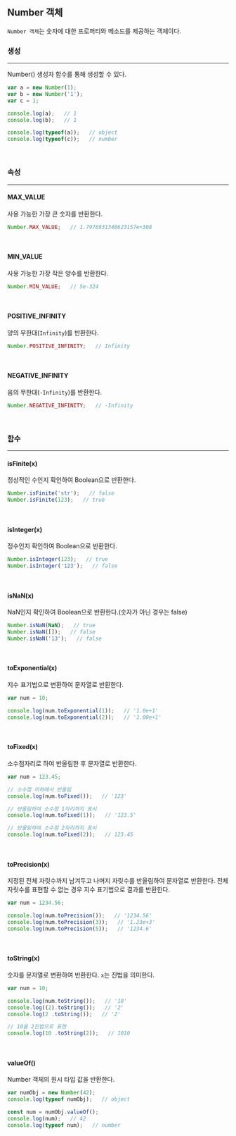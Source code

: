 ## Number 객체

`Number 객체`는 숫자에 대한 프로퍼티와 메소드를 제공하는 객체이다.

### 생성
---

Number() 생성자 함수를 통해 생성할 수 있다.

```javascript
var a = new Number(1);
var b = new Number('1');
var c = 1;

console.log(a);   // 1
console.log(b);   // 1

console.log(typeof(a));   // object
console.log(typeof(c));   // number
```

<br>

### 속성
---

#### MAX_VALUE

사용 가능한 가장 큰 숫자를 반환한다.

```javascript
Number.MAX_VALUE;   // 1.7976931348623157e+308
```

<br>

#### MIN_VALUE

사용 가능한 가장 작은 양수를 반환한다.

```javascript
Number.MIN_VALUE;   // 5e-324
```

<br>

#### POSITIVE_INFINITY

양의 무한대(`Infinity`)를 반환한다.

```javascript
Number.POSITIVE_INFINITY;   // Infinity
```

<br>

#### NEGATIVE_INFINITY

음의 무한대(`-Infinity`)를 반환한다.

```javascript
Number.NEGATIVE_INFINITY;   // -Infinity
```

<br>

### 함수
---

#### isFinite(x)

정상적인 수인지 확인하여 Boolean으로 반환한다.

```javascript
Number.isFinite('str');   // false
Number.isFinite(123);   // true
```

<br>

#### isInteger(x)

정수인지 확인하여 Boolean으로 반환한다.

```javascript
Number.isInteger(123);   // true
Number.isInteger('123');   // false
```

<br>

#### isNaN(x)

NaN인지 확인하여 Boolean으로 반환한다.(숫자가 아닌 경우는 false)

```javascript
Number.isNaN(NaN);   // true
Number.isNaN([]);   // false
Number.isNaN('13');   // false
```

<br>

#### toExponential(x)

지수 표기법으로 변환하여 문자열로 반환한다.

```javascript
var num = 10;

console.log(num.toExponential(1));   // '1.0e+1'
console.log(num.toExponential(2));   // '1.00e+1'
```

<br>

#### toFixed(x)

소수점자리로 하여 반올림한 후 문자열로 반환한다.

```javascript
var num = 123.45;

// 소수점 이하에서 반올림
console.log(num.toFixed());   // '123'

// 반올림하여 소수점 1자리까지 표시
console.log(num.toFixed(1));   // '123.5'

// 반올림하여 소수점 2자리까지 표시
console.log(num.toFixed(2));   // 123.45
```

<br>

#### toPrecision(x)

지정된 전체 자릿수까지 남겨두고 나머지 자릿수를 반올림하여 문자열로 반환한다.
전체 자릿수를 표현할 수 없는 경우 지수 표기법으로 결과를 반환한다.

```javascript
var num = 1234.56;

console.log(num.toPrecision());   // '1234.56'
console.log(num.toPrecision(3));   // '1.23e+3'
console.log(num.toPrecision(5));   // '1234.6'
```

<br>

#### toString(x)

숫자를 문자열로 변환하여 반환한다. `x`는 진법을 의미한다.

```javascript
var num = 10;

console.log(num.toString());   // '10'
console.log((2).toString());   // '2'
console.log(2 .toString());   // '2'

// 10을 2진법으로 표현
console.log(10 .toString(2));   // 1010
```

<br>

#### valueOf()

Number 객체의 원시 타입 값을 반환한다.

```javascript
var numObj = new Number(42);
console.log(typeof numObj);   // object

const num = numObj.valueOf();
console.log(num);   // 42
console.log(typeof num);   // number
```
